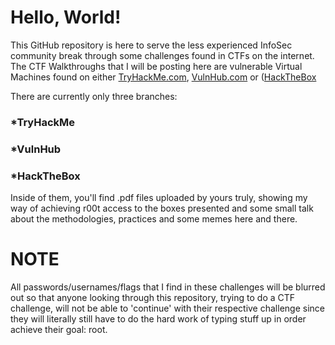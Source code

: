 # Hello, World!

This GitHub repository is here to serve the less experienced InfoSec community break through some challenges found in CTFs on the internet. The CTF Walkthroughs that I will be posting here are vulnerable Virtual Machines found on either [TryHackMe.com](https://tryhackme.com), [VulnHub.com](https://vulnhub.com) or ([HackTheBox](https://hackthebox.eu) 


There are currently only three branches: 
### *TryHackMe 
### *VulnHub
### *HackTheBox
Inside of them, you'll find .pdf files uploaded by yours truly, showing my way of achieving r00t access to the boxes presented and some small talk about the methodologies, practices and some memes here and there.

# NOTE
All passwords/usernames/flags that I find in these challenges will be blurred out so that anyone looking through this repository, trying to do a CTF challenge, will not be able to 'continue' with their respective challenge since they will literally still have to do the hard  work of typing stuff up in order achieve their goal: root.
